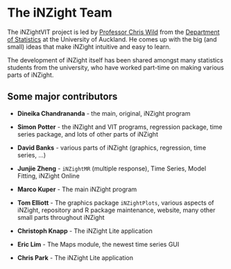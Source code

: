 # The iNZight Team

The iNZightVIT project is led by [Professor Chris Wild](https://www.stat.auckland.ac.nz/~wild/)
from the [Department of Statistics](https://www.stat.auckland.ac.nz) at the University of Auckland.
He comes up with the big (and small) ideas that make iNZight intuitive and easy to learn.


The development of iNZight itself has been shared amongst many statistics students from the university,
who have worked part-time on making various parts of iNZight.

## Some major contributors

- __Dineika Chandrananda__ - the main, original, iNZight program

- __Simon Potter__ - the iNZight and VIT programs, regression package, time series package, and lots of other parts of iNZight

- __David Banks__ - various parts of iNZight (graphics, regression, time series, ...)

- __Junjie Zheng__ - `iNZightMR` (multiple response), Time Series, Model Fitting, iNZight Online

- __Marco Kuper__ - The main iNZight program

- __Tom Elliott__ - The graphics package `iNZightPlots`, various aspects of iNZight, repository and R package maintenance, website, many other small parts throughout iNZight

- __Christoph Knapp__ - The iNZight Lite application

- __Eric Lim__ - The Maps module, the newest time series GUI

- __Chris Park__ - The iNZight Lite application
